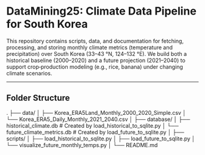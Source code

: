 # DataMining25: Climate Data Pipeline for South Korea

This repository contains scripts, data, and documentation for fetching, processing, and storing monthly climate metrics (temperature and precipitation) over South Korea (33–43 °N, 124–132 °E). We build both a historical baseline (2000–2020) and a future projection (2021–2040) to support crop‐production modeling (e.g., rice, banana) under changing climate scenarios.

---

## Folder Structure
.
├── data/
│ ├── Korea_ERA5Land_Monthly_2000_2020_Simple.csv
│ └── Korea_ERA5_Daily_Monthly_2021_2040.csv
│
├── database/
│ ├── historical_climate.db # Created by load_historical_to_sqlite.py
│ └── future_climate_metrics.db # Created by load_future_to_sqlite.py
│
├── scripts/
│ ├── load_historical_to_sqlite.py
│ ├── load_future_to_sqlite.py
│ └── visualize_future_monthly_temps.py
│
└── README.md

